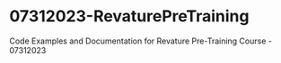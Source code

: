 # 07312023-RevaturePreTraining
Code Examples and Documentation for Revature Pre-Training Course - 07312023
